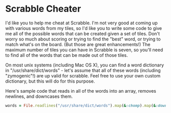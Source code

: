 # Scrabble Cheater

I'd like you to help me cheat at Scrabble. I'm not very good at coming up with
various words from my tiles, so I'd like you to write some code to give me all
of the possible words that can be created given a set of tiles. Don't worry so
much about scoring or trying to find the "best" word, or trying to match
what's on the board. (But those are great enhancements!) The maximum number of
tiles you can have in Scrabble is seven, so you'll need to find all of the
words that can be made out of those tiles.

On most unix systems (including Mac OS X), you can find a word dictionary in
"/usr/share/dict/words" - let's assume that all of these words (including
"zymogenic"!) are up valid for scrabble. Feel free to use your own custom
dictionary, but this will do for this purpose.

Here's sample code that reads in all of the words into an array, removes
newlines, and downcases them.
```ruby
words = File.readlines("/usr/share/dict/words").map(&:chomp).map(&:downcase)
```
